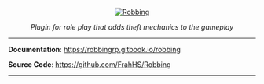 <p align="center">
  <a href="https://robbingrp.gitbook.io/robbing"><img src="https://i.imgur.com/yNpDjw6.png" alt="Robbing"></a>
</p>
<p align="center">
    <em>Plugin for role play that adds theft mechanics to the gameplay</em>
</p>
<p align="center">

---

**Documentation**: <a href="https://robbingrp.gitbook.io/robbing" target="_blank">https://robbingrp.gitbook.io/robbing</a>

**Source Code**: <a href="https://github.com/FrahHS/Robbing" target="_blank">https://github.com/FrahHS/Robbing</a>

---
